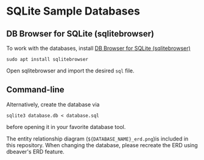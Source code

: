 # SQLite Sample Databases


## DB Browser for SQLite (sqlitebrowser)
To work with the databases, install
[DB Browser for SQLite (sqlitebrowser)](https://sqlitebrowser.org/)

```
sudo apt install sqlitebrowser
```

Open sqlitebrowser and import the desired `sql` file.


## Command-line

Alternatively, create the database via
```
sqlite3 database.db < database.sql
```
before opening it in your favorite database tool.

The entity relationship diagram (`${DATABASE_NAME}_erd.png`)is included in
this repository. When changing the database, please recreate the ERD using
dbeaver's ERD feature.
